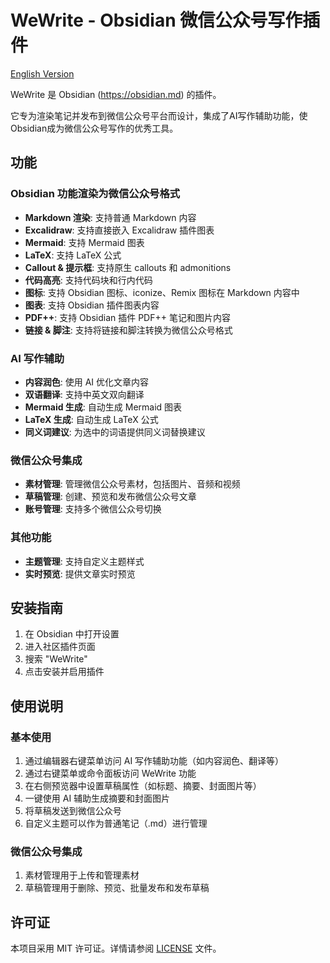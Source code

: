 # WeWrite - Obsidian 微信公众号写作插件

[English Version](README.md)

WeWrite 是 Obsidian (https://obsidian.md) 的插件。

它专为渲染笔记并发布到微信公众号平台而设计，集成了AI写作辅助功能，使Obsidian成为微信公众号写作的优秀工具。

## 功能

### Obsidian 功能渲染为微信公众号格式
- **Markdown 渲染**: 支持普通 Markdown 内容
- **Excalidraw**: 支持直接嵌入 Excalidraw 插件图表
- **Mermaid**: 支持 Mermaid 图表
- **LaTeX**: 支持 LaTeX 公式
- **Callout & 提示框**: 支持原生 callouts 和 admonitions
- **代码高亮**: 支持代码块和行内代码
- **图标**: 支持 Obsidian 图标、iconize、Remix 图标在 Markdown 内容中
- **图表**: 支持 Obsidian 插件图表内容
- **PDF++**: 支持 Obsidian 插件 PDF++ 笔记和图片内容
- **链接 & 脚注**: 支持将链接和脚注转换为微信公众号格式

### AI 写作辅助
- **内容润色**: 使用 AI 优化文章内容
- **双语翻译**: 支持中英文双向翻译
- **Mermaid 生成**: 自动生成 Mermaid 图表
- **LaTeX 生成**: 自动生成 LaTeX 公式
- **同义词建议**: 为选中的词语提供同义词替换建议

### 微信公众号集成
- **素材管理**: 管理微信公众号素材，包括图片、音频和视频
- **草稿管理**: 创建、预览和发布微信公众号文章
- **账号管理**: 支持多个微信公众号切换

### 其他功能
- **主题管理**: 支持自定义主题样式
- **实时预览**: 提供文章实时预览

## 安装指南

1. 在 Obsidian 中打开设置
2. 进入社区插件页面
3. 搜索 "WeWrite"
4. 点击安装并启用插件

## 使用说明

### 基本使用
1. 通过编辑器右键菜单访问 AI 写作辅助功能（如内容润色、翻译等）
2. 通过右键菜单或命令面板访问 WeWrite 功能
3. 在右侧预览器中设置草稿属性（如标题、摘要、封面图片等）
4. 一键使用 AI 辅助生成摘要和封面图片
5. 将草稿发送到微信公众号
6. 自定义主题可以作为普通笔记（.md）进行管理

### 微信公众号集成
1. 素材管理用于上传和管理素材
2. 草稿管理用于删除、预览、批量发布和发布草稿

## 许可证

本项目采用 MIT 许可证。详情请参阅 [LICENSE](LICENSE) 文件。
